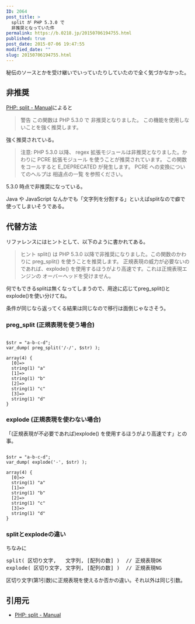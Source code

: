 ```yaml
---
ID: 2064
post_title: >
  split が PHP 5.3.0 で
  非推奨となっていた件
permalink: https://b.0218.jp/20150706194755.html
published: true
post_date: 2015-07-06 19:47:55
modified_date: ""
slug: 20150706194755.html
---
```

秘伝のソースとかを受け継いでいっていたりしていたので全く気づかなかった。

<!--more-->

<h2>非推奨</h2>

<a href="http://php.net/manual/ja/function.split.php">PHP: split - Manual</a>によると

<blockquote>
  警告
  この関数は PHP 5.3.0 で 非推奨となりました。 この機能を使用しないことを強く推奨します。
</blockquote>

強く推奨されている。

<blockquote>
  注意:
  PHP 5.3.0 以降、 regex 拡張モジュールは非推奨となりました。かわりに PCRE 拡張モジュール を使うことが推奨されています。 この関数をコールすると E_DEPRECATED が発生します。 PCRE への変換についてのヘルプは 相違点の一覧 を参照ください。
</blockquote>

5.3.0 時点で非推奨になっている。

Java や JavaScript なんかでも「文字列を分割する」といえばsplitなので癖で使ってしまいそうである。



<h2>代替方法</h2>

リファレンスにはヒントとして、以下のように書かれてある。

<blockquote>
  ヒント
  split() は PHP 5.3.0 以降で非推奨になりました。この関数のかわりに preg_split() を使うことを推奨します。 正規表現の威力が必要ないのであれば、explode() を使用するほうがより高速です。これは正規表現エンジンの オーバーヘッドを受けません。
</blockquote>

何でもできるsplitは無くなってしまうので、用途に応じてpreg_split()とexplode()を使い分けてね。

条件が同じなら返ってくる結果は同じなので移行は面倒じゃなさそう。



<h3>preg_split (正規表現を使う場合)</h3>

<pre class="language-php"><code>
$str = "a-b-c-d";
var_dump( preg_split('/-/', $str) );

array(4) {
  [0]=&gt;
  string(1) "a"
  [1]=&gt;
  string(1) "b"
  [2]=&gt;
  string(1) "c"
  [3]=&gt;
  string(1) "d"
}
</code></pre>



<h3>explode (正規表現を使わない場合)</h3>

「(正規表現が不必要であれば)explode() を使用するほうがより高速です」との事。

<pre class="language-php"><code>
$str = "a-b-c-d";
var_dump( explode('-', $str) );

array(4) {
  [0]=&gt;
  string(1) "a"
  [1]=&gt;
  string(1) "b"
  [2]=&gt;
  string(1) "c"
  [3]=&gt;
  string(1) "d"
}</code></pre>



<h3>splitとexplodeの違い</h3>
ちなみに
<pre>
split( 区切り文字,   文字列, [配列の数] )  // 正規表現OK
explode( 区切り文字, 文字列, [配列の数] )  // 正規表現NG
</pre>

区切り文字(第1引数)に正規表現を使えるか否かの違い。それ以外は同じ引数。



<h2>引用元</h2>

<ul>
  <li><a href="http://php.net/manual/ja/function.split.php">PHP: split - Manual</a></li>
</ul>